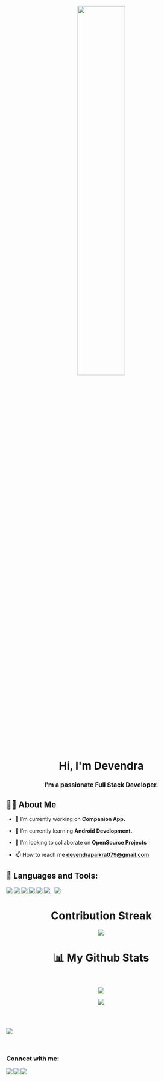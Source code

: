 <p align="center"><img align="center" width="50%" src="https://png2.cleanpng.com/sh/91687edee05a08a327d1253cd023e165/L0KzQYm3VMAzN6JnfZH0aYP2gLBuTgdmal5pfehubHBzfbb1lL1ud5NuhNc2YYDzPbXslvVtd6FyfdD9LYPydsXAggJmNZVqRdZudnXvf8Hskr02aZQ3fdVqNXO1doW5Vr41Pmo2SKc6N0G4QoOAUsQxOGY8UaoALoDxd1==/kisspng-web-development-mobile-app-development-software-de-developer-5ac2eca5c2f426.4691051715227240057985.png"/></>

<h1 align="center">Hi, I'm Devendra</h1>
<h3 align="center">I'm a passionate Full Stack Developer.</h3>


## 🙋‍♂️ About Me

- 🔭 I’m currently working on **Companion App.**

- 🌱 I’m currently learning **Android Development.**

- 👯 I’m looking to collaborate on **OpenSource Projects**

- 📫 How to reach me **devendrapaikra079@gmail.com**

## 🚀 Languages and Tools:

<p align="left"> 
    <a href="https://www.cplusplus.com/"><img src="https://img.icons8.com/color/48/000000/c-plus-plus-logo.png"/></a>
    <a href="https://www.python.org/" target="_blank"> <img src="https://img.icons8.com/fluency/48/000000/python.png"/> </a>
    <a href="https://developer.mozilla.org/en-US/docs/Web/JavaScript" target="_blank"> <img src="https://img.icons8.com/color/48/000000/javascript.png"/> </a> 
    <a href="https://www.w3.org/html/" target="_blank"> <img src="https://img.icons8.com/color/48/000000/html-5.png"/> </a> 
    <a href="https://www.w3schools.com/css/" target="_blank"> <img src="https://img.icons8.com/color/48/000000/css3.png"/> </a>  
    <a style="padding-right:8px;" href="https://www.mysql.com/" target="_blank"> <img src="https://img.icons8.com/fluent/50/000000/mysql-logo.png"/> </a>  
    <a href="https://git-scm.com/" target="_blank"> <img src="https://img.icons8.com/color/48/000000/git.png"/> </a> 
  
<br/>

<h1 align="center">Contribution Streak</h1>
<p align="center">
        <img src="https://github-readme-streak-stats.herokuapp.com/?user=Devendra1213&theme=black-ice&hide_border=true&stroke=0000&background=060A0CD0"/>
</p>

<h1 align="center">📊 My Github Stats</h1>

  <br/>
  <p align="center">
    <img src="https://github-readme-stats.vercel.app/api?username=Devendra1213&show_icons=true&count_private=true&theme=react&hide_border=true&bg_color=0D1117" /></p>
  <p align="center">
  <img src="https://github-readme-stats.vercel.app/api/top-langs/?username=Devendra1213&langs_count=8&count_private=true&layout=compact&theme=react&hide_border=true&bg_color=0D1117" /></p>
  <br/>
 
<br/>

<a href="https://github.com/Devendra1213/github-readme-activity-graph"><img src="https://activity-graph.herokuapp.com/graph?username=Devendra1213&bg_color=0D1117&color=5BCDEC&line=5BCDEC&point=FFFFFF&hide_border=true" /></a>

<br/>

### Connect with me:

[<img align="left" width="" src="https://img.icons8.com/fluency/48/000000/twitter.png"/>](https://twitter.com/78_devendra?t=LUxWiu8ws9QpKXKiRygf1Q&s=08)
[<img align="left" width="" src="https://img.icons8.com/fluency/48/000000/linkedin.png"/>](https://www.linkedin.com/in/devendra-singh-paikra-958091203/)
[<img align="left" width="" src="https://img.icons8.com/fluency/48/000000/instagram-new.png"/>](https://www.instagram.com/_deven_paikra_/?hl=en)




<!---
Devendra1213/Devendra1213 is a ✨ special ✨ repository because its `README.md` (this file) appears on your GitHub profile.
You can click the Preview link to take a look at your changes.
--->
